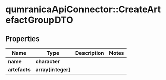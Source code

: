 # qumranicaApiConnector::CreateArtefactGroupDTO

## Properties
Name | Type | Description | Notes
------------ | ------------- | ------------- | -------------
**name** | **character** |  | 
**artefacts** | **array[integer]** |  | 


